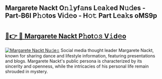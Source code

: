 ## Margarete Nackt O𝚗𝚕yf𝚊ns L𝚎a𝚔ed N𝚞𝚍es - Part-B6I P𝚑𝚘tos Vi𝚍𝚎o - H𝚘𝚝 Part L𝚎a𝚔s oMS9p

# <h2><a href="http://kfbtjh.oniu.top/?m=Margarete+Nackt">🔗👉 🔴 Margarete Nackt P𝚑ot𝚘𝚜 V𝚒d𝚎o</a></h2>

[![Margarete Nackt Nu𝚍e𝚜](https://i.imgur.com/0qMVB7G.gif)](http://kfbtjh.oniu.top/?m=Margarete+Nackt)
Social media thought leader Margarete Nackt, known for sharing dance and lifestyle information, featuring presentations and blogs. Margarete Nackt's public persona is characterized by its sincerity and openness, while the intricacies of his personal life remain shrouded in mystery.  
